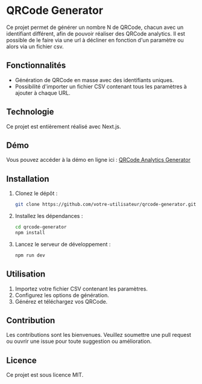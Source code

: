 # QRCode Generator

Ce projet permet de générer un nombre N de QRCode, chacun avec un identifiant différent, afin de pouvoir réaliser des QRCode analytics.
Il est possible de le faire via une url à décliner en fonction d'un paramètre ou alors via un fichier csv.

## Fonctionnalités

- Génération de QRCode en masse avec des identifiants uniques.
- Possibilité d'importer un fichier CSV contenant tous les paramètres à ajouter à chaque URL.

## Technologie

Ce projet est entièrement réalisé avec Next.js.

## Démo

Vous pouvez accéder à la démo en ligne ici : [QRCode Analytics Generator](https://qrcode-analytics-generator.vercel.app)

## Installation

1. Clonez le dépôt :

   ```bash
   git clone https://github.com/votre-utilisateur/qrcode-generator.git
   ```

2. Installez les dépendances :

   ```bash
   cd qrcode-generator
   npm install
   ```

3. Lancez le serveur de développement :

   ```bash
   npm run dev
   ```

## Utilisation

1. Importez votre fichier CSV contenant les paramètres.
2. Configurez les options de génération.
3. Générez et téléchargez vos QRCode.

## Contribution

Les contributions sont les bienvenues. Veuillez soumettre une pull request ou ouvrir une issue pour toute suggestion ou amélioration.

## Licence

Ce projet est sous licence MIT.
